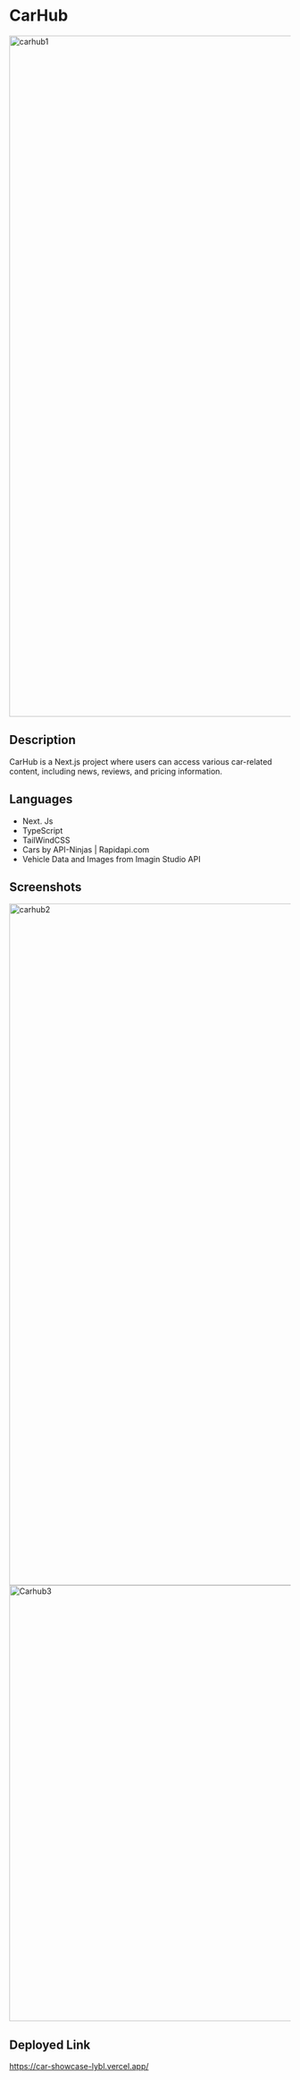 # CarHub
<img width="1217" alt="carhub1" src="https://github.com/Samismail2010/car_showcase/assets/88996409/2fcf5def-3db6-46d3-9535-bfbc011d4faa">

## Description
CarHub is a Next.js project where users can access various car-related content, including news, reviews, and pricing information. 

## Languages
* Next. Js
* TypeScript
* TailWindCSS
* Cars by API-Ninjas | Rapidapi.com
* Vehicle Data and Images from Imagin Studio API

## Screenshots
<img width="1218" alt="carhub2" src="https://github.com/Samismail2010/car_showcase/assets/88996409/9f7e876a-3252-4956-be9d-c50775053ca9">
<img width="779" alt="Carhub3" src="https://github.com/Samismail2010/car_showcase/assets/88996409/b8df52b5-40d8-47c6-a33d-bf58b85774fe">

## Deployed Link
https://car-showcase-lybl.vercel.app/
